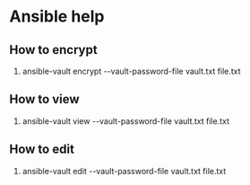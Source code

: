 # Ansible help

## How to encrypt

1. ansible-vault encrypt --vault-password-file vault.txt file.txt

## How to view

1. ansible-vault view --vault-password-file vault.txt file.txt

## How to edit

1. ansible-vault edit --vault-password-file vault.txt file.txt
